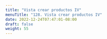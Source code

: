 ```yaml
---
title: "Vista crear productos IV"
menuTitle: "128. Vista crear productos IV"
date: 2022-12-24T07:47:01-08:00
draft: false
weight: 55
---
```

